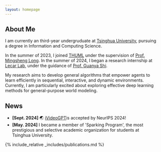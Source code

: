 ```yaml
---
layout: homepage
---
```


## About Me

I am currently an third-year undergruduate at [Tsinghua University](https://www.tsinghua.edu.cn/en/), pursuing a degree in Information and Computing Science.

In the summer of 2023, I joined [THUML](https://github.com/thuml) under the supervision of [Prof. Mingsheng Long](http://ise.thss.tsinghua.edu.cn/~mlong/). In the summer of 2024, I began a research internship at [Lecar Lab](https://lecar-lab.github.io/), under the guidance of [Prof. Guanya Shi](https://www.gshi.me/).

My research aims to develop general algorithms that empower agents to learn efficiently in sequential, interactive, and dynamic environments. Currently, I am particularly excited about exploring effective deep learning methods for general-purpose world modeling.

## News

- **[Sept. 2024]** 🌏 [iVideoGPT](https://thuml.github.io/iVideoGPT/)is accepted by NeurIPS 2024!
- **[May. 2024]** I became a member of 'Sparking Program', the most prestigious and selective academic organization for students at Tsinghua University.

{% include_relative _includes/publications.md %}

<!-- {% include_relative _includes/services.md %} -->
